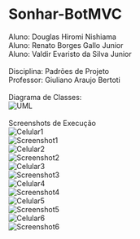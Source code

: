 # Sonhar-BotMVC

Aluno: Douglas Hiromi Nishiama <br/>
Aluno: Renato Borges Gallo Junior <br/>
Aluno: Valdir Evaristo da Silva Junior <br/>
<br/>
Disciplina: Padrões de Projeto<br/>
Professor: Giuliano Araujo Bertoti</br>
</br>
Diagrama de Classes:</br>
![UML](https://github.com/dnishiama/Sonhar-BotMVC/blob/master/Imagens/UML/Main.jpg)
</br>
</br>
Screenshots de Execução</br>
![Celular1](https://github.com/dnishiama/Sonhar-BotMVC/blob/master/Imagens/Screenshots/Celular1.png)</br>
![Screenshot1](https://github.com/dnishiama/Sonhar-BotMVC/blob/master/Imagens/Screenshots/Eclipse1.JPG)</br>
![Celular2](https://github.com/dnishiama/Sonhar-BotMVC/blob/master/Imagens/Screenshots/Celular2.png)</br>
![Screenshot2](https://github.com/dnishiama/Sonhar-BotMVC/blob/master/Imagens/Screenshots/Eclipse2.JPG)</br>
![Celular3](https://github.com/dnishiama/Sonhar-BotMVC/blob/master/Imagens/Screenshots/Celular3.png)</br>
![Screenshot3](https://github.com/dnishiama/Sonhar-BotMVC/blob/master/Imagens/Screenshots/Eclipse3.JPG)</br>
![Celular4](https://github.com/dnishiama/Sonhar-BotMVC/blob/master/Imagens/Screenshots/Celular4.png)</br>
![Screenshot4](https://github.com/dnishiama/Sonhar-BotMVC/blob/master/Imagens/Screenshots/Eclipse4.JPG)</br>
![Celular5](https://github.com/dnishiama/Sonhar-BotMVC/blob/master/Imagens/Screenshots/Celular5.png)</br>
![Screenshot5](https://github.com/dnishiama/Sonhar-BotMVC/blob/master/Imagens/Screenshots/Eclipse5.JPG)</br>
![Celular6](https://github.com/dnishiama/Sonhar-BotMVC/blob/master/Imagens/Screenshots/Celular6.png)</br>
![Screenshot6](https://github.com/dnishiama/Sonhar-BotMVC/blob/master/Imagens/Screenshots/Eclipse6.JPG)</br>
